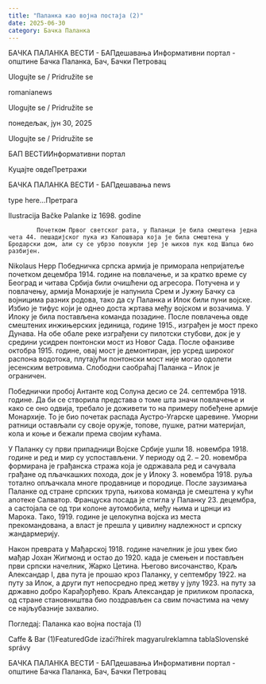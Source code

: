 ```yaml
---
title: "Паланка као војна постаја (2)"
date: 2025-06-30
category: Бачка Паланка
---
```


БАЧКА ПАЛАНКА ВЕСТИ - БАПдешавања Информативни портал - општине Бачка Паланка, Бач, Бачки Петровац

Ulogujte se / Pridružite se

romanianews

Ulogujte se / Pridružite se

понедељак, јун 30, 2025

Ulogujte se / Pridružite se

БАП ВЕСТИИнформативни портал

Куцајте овдеПретражи

БАЧКА ПАЛАНКА ВЕСТИ - БАПдешавања news

type here...Претрага

Ilustracija Bačke Palanke iz 1698. godine

            Почетком Првог светског рата, у Паланци је била смештена једна чета 44. пешадијског пука из Капошвара која је била смештена у Бродарски дом, али су се убрзо повукли јер је њихов пук код Шапца био разбијен.

Nikolaus Hepp
Победничка српска армија је приморала непријатеље почетком децембра 1914. године на повлачење, и за кратко време су Београд и читава Србија били очишћени од агресора. Потучена и у повлачењу, армија Монархије је напунила Срем и Јужну Бачку са војницима разних родова, тако да су Паланка и Илок били пуни војске.
Избио је тифус који је однео доста жртава међу војском и возачима. У Илоку је била постављена команда позадине. После повлачења овде смештених инжињерских јединица, године 1915., изграђен је мост преко Дунава. На обе обале реке изграђени су пилотски стубови, док је у средини усидрен понтонски мост из Новог Сада. После офанзиве октобра 1915. године, овај мост је демонтиран, јер усред широког распона водотока, плутајући понтонски мост није могао одолети јесенским ветровима. Слободни саобраћај Паланка – Илок је ограничен.


Победнички пробој Антанте код Солуна десио се 24. септембра 1918. године. Да би се створила представа о томе шта значи повлачење и како се оно одвија, требало је доживети то на примеру побеђене армије Монархије. То је био почетак распада Аустро-Угарске царевине. Уморни ратници остављали су своје оружје, топове, пушке, ратни материјал, кола и коње и бежали према својим кућама.


У Паланку су први припадници Војске Србије ушли 18. новембра 1918. године и ред и мир су успостављени. У периоду од 2. – 20. новембра формирана је грађанска стража која је одржавала ред и сачувала грађане од пљачкашких похода, док је у Илоку 3. новембра 1918. руља тотално опљачкала многе продавнице и породице.
После заузимања Паланке од стране српских трупа, њихова команда је смештена у кући апотеке Салватор. Француска посада је стигла у Паланку 23. децембра, а састојала се од три колоне аутомобила, међу њима и црнци из Марока. Тако, 1919. године је целокупна војска из места прекомандована, а власт је прешла у цивилну надлежност и српску жандармерију.


Након преврата у Мађарској 1918. године начелник је још увек био мађар Јохан Жигмонд и остао до 1920. када је смењен и постављен први српски начелник, Жарко Цетина.
Његово височанство, Краљ Александар I, два пута је прошао кроз Паланку, у септембру 1922. на путу за Илок, а други пут непосредно пред жетву у јулу 1923. на путу за државно добро Карађорђево. Краљ Александар је приликом проласка, од стране становништва био поздрављен са свим почастима на чему се најљубазније захвалио.

Погледај: Паланка као војна постаја (1)

Caffe & Bar (1)FeaturedGde izaći?hírek magyarulreklamna tablaSlovenské správy

БАЧКА ПАЛАНКА ВЕСТИ - БАПдешавања Информативни портал - општине Бачка Паланка, Бач, Бачки Петровац
